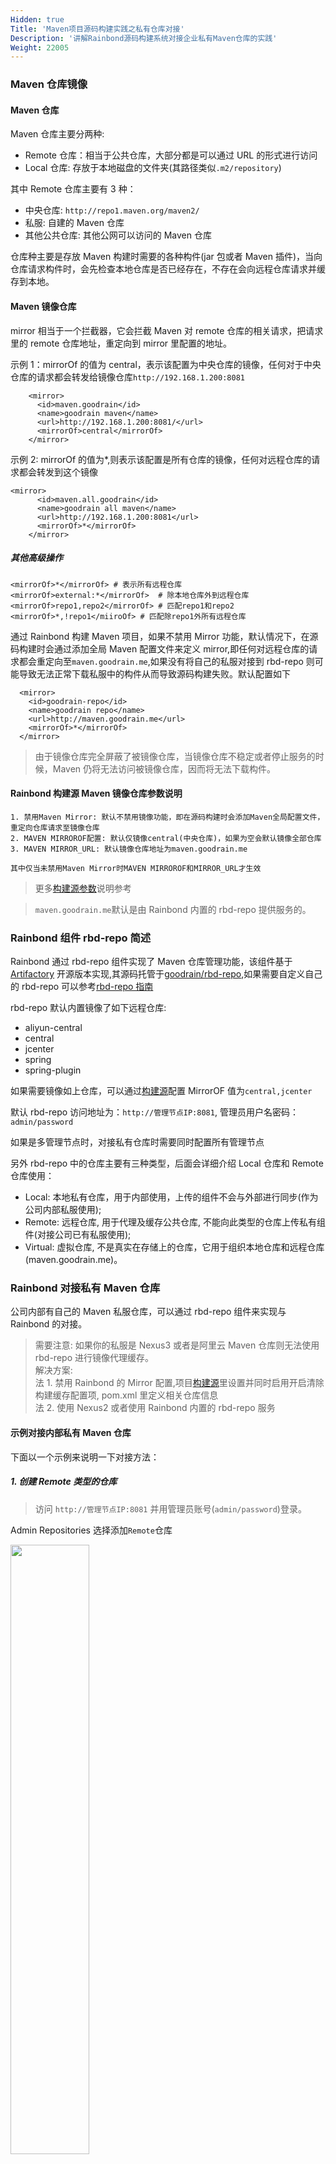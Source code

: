 ```yaml
---
Hidden: true
Title: 'Maven项目源码构建实践之私有仓库对接'
Description: '讲解Rainbond源码构建系统对接企业私有Maven仓库的实践'
Weight: 22005
---
```


### Maven 仓库镜像

#### Maven 仓库

Maven 仓库主要分两种:

- Remote 仓库：相当于公共仓库，大部分都是可以通过 URL 的形式进行访问
- Local 仓库: 存放于本地磁盘的文件夹(其路径类似`.m2/repository`)

其中 Remote 仓库主要有 3 种：

- 中央仓库: `http://repo1.maven.org/maven2/`
- 私服: 自建的 Maven 仓库
- 其他公共仓库: 其他公网可以访问的 Maven 仓库

仓库种主要是存放 Maven 构建时需要的各种构件(jar 包或者 Maven 插件)，当向仓库请求构件时，会先检查本地仓库是否已经存在，不存在会向远程仓库请求并缓存到本地。

#### Maven 镜像仓库

mirror 相当于一个拦截器，它会拦截 Maven 对 remote 仓库的相关请求，把请求里的 remote 仓库地址，重定向到 mirror 里配置的地址。

示例 1：mirrorOf 的值为 central，表示该配置为中央仓库的镜像，任何对于中央仓库的请求都会转发给镜像仓库`http://192.168.1.200:8081`

```
    <mirror>
      <id>maven.goodrain</id>
      <name>goodrain maven</name>
      <url>http://192.168.1.200:8081/</url>
      <mirrorOf>central</mirrorOf>
    </mirror>
```

示例 2: mirrorOf 的值为\*,则表示该配置是所有仓库的镜像，任何对远程仓库的请求都会转发到这个镜像

```
<mirror>
      <id>maven.all.goodrain</id>
      <name>goodrain all maven</name>
      <url>http://192.168.1.200:8081</url>
      <mirrorOf>*</mirrorOf>
    </mirror>
```

##### 其他高级操作

```
<mirrorOf>*</mirrorOf> # 表示所有远程仓库
<mirrorOf>external:*</mirrorOf>  # 除本地仓库外到远程仓库
<mirrorOf>repo1,repo2</mirrorOf> # 匹配repo1和repo2
<mirrorOf>*,!repo1</miiroOf> # 匹配除repo1外所有远程仓库
```

通过 Rainbond 构建 Maven 项目，如果不禁用 Mirror 功能，默认情况下，在源码构建时会通过添加全局 Maven 配置文件来定义 mirror,即任何对远程仓库的请求都会重定向至`maven.goodrain.me`,如果没有将自己的私服对接到 rbd-repo 则可能导致无法正常下载私服中的构件从而导致源码构建失败。默认配置如下

```
  <mirror>
    <id>goodrain-repo</id>
    <name>goodrain repo</name>
    <url>http://maven.goodrain.me</url>
    <mirrorOf>*</mirrorOf>
  </mirror>
```

> 由于镜像仓库完全屏蔽了被镜像仓库，当镜像仓库不稳定或者停止服务的时候，Maven 仍将无法访问被镜像仓库，因而将无法下载构件。

#### Rainbond 构建源 Maven 镜像仓库参数说明

```
1. 禁用Maven Mirror: 默认不禁用镜像功能，即在源码构建时会添加Maven全局配置文件，重定向仓库请求至镜像仓库
2. MAVEN MIRROROF配置: 默认仅镜像central(中央仓库)，如果为空会默认镜像全部仓库
3. MAVEN MIRROR_URL: 默认镜像仓库地址为maven.goodrain.me

其中仅当未禁用Maven Mirror时MAVEN MIRROROF和MIRROR_URL才生效
```

> 更多[构建源参数](/docs/user-manual/component-op/service-source/)说明参考

> `maven.goodrain.me`默认是由 Rainbond 内置的 rbd-repo 提供服务的。

### Rainbond 组件 rbd-repo 简述

Rainbond 通过 rbd-repo 组件实现了 Maven 仓库管理功能，该组件基于 [Artifactory](https://www.jfrog.com/open-source/) 开源版本实现,其源码托管于[goodrain/rbd-repo](https://github.com/goodrain/rbd-repo.git),如果需要自定义自己的 rbd-repo 可以参考[rbd-repo 指南](/docs/user-operations/op-guide/op-repo/)

rbd-repo 默认内置镜像了如下远程仓库:

- aliyun-central
- central
- jcenter
- spring
- spring-plugin

如果需要镜像如上仓库，可以通过[构建源](/docs/user-manual/component-op/service-source/)配置 MirrorOF 值为`central,jcenter`

默认 rbd-repo 访问地址为：`http://管理节点IP:8081`, 管理员用户名密码：`admin/password`

如果是多管理节点时，对接私有仓库时需要同时配置所有管理节点

另外 rbd-repo 中的仓库主要有三种类型，后面会详细介绍 Local 仓库和 Remote 仓库使用：

- Local: 本地私有仓库，用于内部使用，上传的组件不会与外部进行同步(作为公司内部私服使用);
- Remote: 远程仓库, 用于代理及缓存公共仓库, 不能向此类型的仓库上传私有组件(对接公司已有私服使用);
- Virtual: 虚拟仓库, 不是真实在存储上的仓库，它用于组织本地仓库和远程仓库(maven.goodrain.me)。

### Rainbond 对接私有 Maven 仓库

公司内部有自己的 Maven 私服仓库，可以通过 rbd-repo 组件来实现与 Rainbond 的对接。

> 需要注意: 如果你的私服是 Nexus3 或者是阿里云 Maven 仓库则无法使用 rbd-repo 进行镜像代理缓存。  
> 解决方案:  
> 法 1. 禁用 Rainbond 的 Mirror 配置,项目[构建源](/docs/user-manual/component-op/service-source/)里设置并同时启用开启清除构建缓存配置项, pom.xml 里定义相关仓库信息  
> 法 2. 使用 Nexus2 或者使用 Rainbond 内置的 rbd-repo 服务

#### 示例对接内部私有 Maven 仓库

下面以一个示例来说明一下对接方法：

##### 1. 创建 Remote 类型的仓库

> 访问 `http://管理节点IP:8081` 并用管理员账号(`admin/password`)登录。

Admin Repositories 选择添加`Remote`仓库

<img src="https://static.goodrain.com/images/acp/docs/bestpractice/maven/connect-external-maven02.png" width="50%" />

选择新建 Remote（远程）仓库

<img src="https://static.goodrain.com/images/acp/docs/bestpractice/maven/connect-external-maven03.png" width="80%" />

Remote（远程）仓库类型选择 Maven

<img src="https://static.goodrain.com/images/acp/docs/bestpractice/maven/connect-external-maven04.png" width="80%" />

配置 Remote（远程）仓库,其中需要注意 Maven 的 URL 可以通过浏览器访问能够正常列出相关构件

<img src="https://static.goodrain.com/images/acp/docs/bestpractice/maven/connect-external-maven05.png" width="85%" />

**_Repository Key：_**仓库的名称，不能与其他仓库重名，示例的仓库名为： `demo-repo`

**_URL ：_**远程仓库的地址 如果您外部的 Maven 仓库是 Artifactory 搭建，地址类似于 `http://<maven域名>/artifactory/list/<仓库名>/` ，如果您的外部仓库是 Nexus 搭建，地址类似于 `http://maven域名/nexus/content/repositories/<仓库名>/`

URL 地址填写完成后，可以点击 **_Test_** 按钮测试连接的有效性，如果连接有效可以点击 “**_Save & Finish_**” 按钮完成创建。

##### 2. 将新建仓库添加到`libs-release`虚拟仓库中（重要）

内部仓库默认会创建一个名为 `libs-release`的虚拟仓库，虚拟仓库（virtual）并不是真实的仓库，它是用于组织本地仓库和远程仓库的逻辑单元。由于云帮镜像了所有仓库地址，因此需要将远程仓库加到虚拟仓库中。

Admin——>Repositories——>Virtual 选择 `libs-release`

<img src="https://static.goodrain.com/images/acp/docs/bestpractice/maven/connect-external-maven06.png" width="85%" />

##### 3. 验证添加是否成功

访问`http://<管理节点>:8081/artifactory/list/libs-release/`或者管理节点访问`maven.goodrain.me`看能否列出你新添加私服的构件。

### 使用 Rainbond 内置的 Maven 仓库

如果您没有 Maven 仓库管理系统，可以直接使用 Rainbond 内置的 Maven 仓库管理系统。下面介绍操作步骤：

1. 创建 **Local** 类型的 Maven 仓库。示例创建一个`Local` 类型的 Maven 仓库，名称为 `repo-local`
2. 向本地仓库`repo-local`上传自己的 jar 包
3. 查看依赖声明信息
4. 将 repo-local 添加到`libs-release` 虚拟仓库中

<img src="https://static.goodrain.com/images/acp/docs/bestpractice/maven/connect-external-maven07.png" width="85%" />

<img src="https://static.goodrain.com/images/acp/docs/bestpractice/maven/connect-external-maven08.png" width="80%" />

<img src="https://static.goodrain.com/images/acp/docs/bestpractice/maven/connect-external-maven09.png" width="90%" />

访问`http://<管理节点>:8081/artifactory/list/libs-release/`或者管理节点访问`maven.goodrain.me`看能否列出你新添加的构件。
